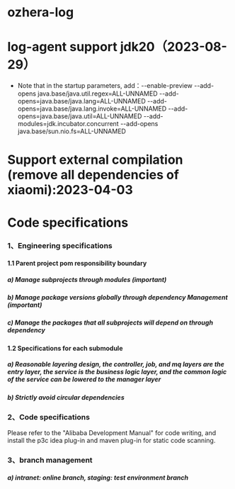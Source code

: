 # ozhera-log

# log-agent support jdk20（2023-08-29）
+ Note that in the startup parameters, add：--enable-preview --add-opens java.base/java.util.regex=ALL-UNNAMED --add-opens=java.base/java.lang=ALL-UNNAMED --add-opens=java.base/java.lang.invoke=ALL-UNNAMED  --add-opens=java.base/java.util=ALL-UNNAMED --add-modules=jdk.incubator.concurrent --add-opens java.base/sun.nio.fs=ALL-UNNAMED


# Support external compilation (remove all dependencies of xiaomi):2023-04-03

# Code specifications
### 1、Engineering specifications
#### 1.1 Parent project pom responsibility boundary
##### a) Manage subprojects through modules (important)
##### b) Manage package versions globally through dependency Management (important)
##### c) Manage the packages that all subprojects will depend on through dependency

#### 1.2 Specifications for each submodule
##### a) Reasonable layering design, the controller, job, and mq layers are the entry layer, the service is the business logic layer, and the common logic of the service can be lowered to the manager layer
##### b) Strictly avoid circular dependencies

### 2、Code specifications
Please refer to the "Alibaba Development Manual" for code writing, and install the p3c idea plug-in and maven plug-in for static code scanning.

### 3、branch management
##### a) intranet: online branch, staging: test environment branch

